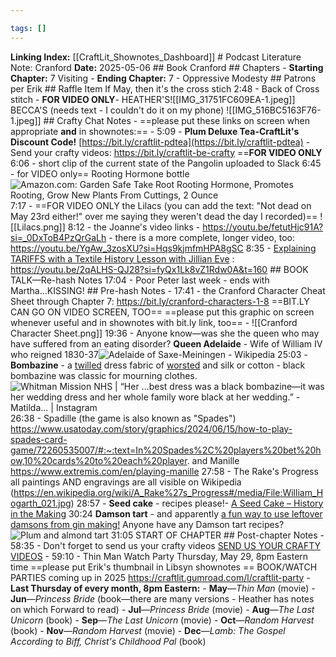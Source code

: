```yaml
---

tags: []
---
```


**Linking Index:** [[CraftLit_Shownotes_Dashboard]] # Podcast Literature Note: Cranford **Date:** 2025-05-06 ## Book Cranford ## Chapters - **Starting Chapter:** 7 Visiting - **Ending Chapter:** 7 - Oppressive Modesty ## Patrons per Erik ## Raffle Item If May, then it's the cross stich 2:48 - Back of Cross stitch - **FOR VIDEO ONLY**- HEATHER'S![[IMG_31751FC609EA-1.jpeg]] BECCA'S (needs text - I couldn't do it on my phone) ![[IMG_516BC5163F76-1.jpeg]] ## Crafty Chat Notes - ==please put these links on screen when appropriate **and** in shownotes:== - 5:09 - **Plum Deluxe Tea-CraftLit's Discount Code!** [https://bit.ly/craftlit-pdtea](https://bit.ly/craftlit-pdtea) - Send your crafty videos: https://bit.ly/craftlit-be-crafty ==**FOR VIDEO ONLY** 6:06 - short clip of the current state of the Pangolin uploaded to Slack 6:45 - for VIDEO only== Rooting Hormone bottle![Amazon.com: Garden Safe Take Root Rooting Hormone, Promotes Rooting, Grow New Plants From Cuttings, 2 Ounce](https://m.media-amazon.com/images/I/71t3RZ1p8yL.jpg) 7:17 - ==FOR VIDEO ONLY the Lilacs (you can add the text: "Not dead on May 23rd either!" over me saying they weren't dead the day I recorded)== ![[Lilacs.png]] 8:12 - the Joanne's video links - https://youtu.be/fetutHjc91A?si=_0DxToB4PzQrGaLh - there is a more complete, longer video, too: https://youtu.be/YgAw_3zosXU?si=Hqs9kjmfmHPA8gSC 8:35 - [Explaining TARIFFS with a Textile History Lesson with Jillian Eve](https://youtu.be/2qALHS-QJ28?si=fyQx1Lk8vZ1Rdw0A&t=160) : https://youtu.be/2qALHS-QJ28?si=fyQx1Lk8vZ1Rdw0A&t=160 ## BOOK TALK—Re-hash Notes 17:04 - Poor Peter last week - ends with Martha...KISSING! ## Pre-hash Notes - 17:41 - the Cranford Character Cheat Sheet through Chapter 7: https://bit.ly/cranford-characters-1-8 ==BIT.LY CAN GO ON VIDEO SCREEN, TOO== ==please put this graphic on screen whenever useful and in shownotes with bit.ly link, too== - ![[Cranford Character Sheet.png]] 19:36 - Anyone know—was she the queen who may have suffered from an eating disorder? **Queen Adelaide** - Wife of William IV who reigned 1830-37![Adelaide of Saxe-Meiningen - Wikipedia](https://upload.wikimedia.org/wikipedia/commons/0/09/Beechey%2C_William_-_Adelaide_of_Saxe-Meiningen_-_NPG_1533.jpg) 25:03 - **Bombazine** - a [twilled](https://www.google.com/search?sca_esv=6f4cffb8fcc6cffb&sxsrf=AHTn8zpeH-qtUvTmVcfabrQiL1-3_03j9Q:1746549176281&q=twilled&si=APYL9btezPaTUY7KecSEHRUsL7yctqYWDbxQV3mq_IJPnC7X8VGJjo4z221YVQRJzx3DHhutqH5BwyHbtXmZ3QyHv1o2Xvsufg87QKBsLvay1Y3WwV4kpyY%3D&expnd=1&sa=X&sqi=2&ved=2ahUKEwjNs_DZoo-NAxXpMVkFHa75LvsQyecJegQILRAR) dress fabric of [worsted](https://www.google.com/search?sca_esv=6f4cffb8fcc6cffb&sxsrf=AHTn8zpeH-qtUvTmVcfabrQiL1-3_03j9Q:1746549176281&q=worsted&si=APYL9btezPaTUY7KecSEHRUsL7ycQA1EyGN-_L9VZE7ALX569m-VNn2wTu05KzCVCgwjtBsfagMkfdlZua2EytvePav57iZwlk3rLwqr4T83v1ty_epvvBQ%3D&expnd=1&sa=X&sqi=2&ved=2ahUKEwjNs_DZoo-NAxXpMVkFHa75LvsQyecJegQILRAS) and silk or cotton - black bombazine was classic for mourning clothes. ![Whitman Mission NHS | “Her ...best dress was a black bombazine—it was her wedding dress and her whole family wore black at her wedding.” - Matilda... | Instagram](https://encrypted-tbn0.gstatic.com/images?q=tbn:ANd9GcQCDBt50s7W3-Sh9sPXluuz1OQ4Mgen-83hrg&s) 26:38 - Spadille (the game is also known as "Spades") https://www.usatoday.com/story/graphics/2024/06/15/how-to-play-spades-card-game/72260535007/#:~:text=In%20Spades%2C%20players%20bet%20how,10%20cards%20to%20each%20player. and Manille https://www.extremis.com/en/playing-manille 27:58 - The Rake's Progress all paintings AND engravings are all visible on Wikipedia (https://en.wikipedia.org/wiki/A_Rake%27s_Progress#/media/File:William_Hogarth_021.jpg) 28:57 - **Seed cake** - recipes please!- [A Seed Cake – History in the Making](https://history-in-the-making.com/wp-content/uploads/2022/01/aseedcake.jpg?w=751) 30:24 **Damson tart** - and apparently [a fun way to use leftover damsons from gin making!](https://damsondays.com/damson-port-the-most-delicious-way-to-use-left-over-damsons-from-gin-making/) Anyone have any Damson tart recipes? ![Plum and almond tart](https://ichef.bbci.co.uk/food/ic/food_16x9_1600/recipes/plumandalmondtart_86705_16x9.jpg) 31:05 START OF CHAPTER ## Post-chapter Notes - 58:35 - Don't forget to send us your crafty videos [SEND US YOUR CRAFTY VIDEOS](https://bit.ly/craftlit-be-crafty) - 59:10 - Thin Man Watch Party Thursday, May 29, 8pm Eastern time ==please put Erik's thumbnail in Libsyn shownotes == BOOK/WATCH PARTIES coming up in 2025 https://craftlit.gumroad.com/l/craftlit-party - **Last Thursday of every month, 8pm Eastern:** - **May**—_Thin Man_ (movie) - **Jun**—_Princess Bride_ (book—there are many versions - Heather has notes on which Forward to read) - **Jul**—_Princess Bride_ (movie) - **Aug**—_The Last Unicorn_ (book) - **Sep**—_The Last Unicorn_ (movie) - **Oct**—_Random Harvest_ (book) - **Nov**—_Random Harvest_ (movie) - **Dec**—_Lamb: The Gospel According to Biff, Christ's Childhood Pal_ (book)